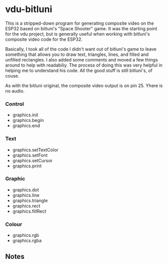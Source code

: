 # vdu-bitluni

This is a stripped-down program for generating composite video on the ESP32 based on bitluni's "Space Shooter" game. It was the starting point for the vdu project, but is generally useful when working with bitluni's composite video code for the ESP32.

Basically, I took all of the code I didn't want out of bitluni's game to leave something that allows you to draw text, triangles, lines, and filled and unfilled rectangles. I also added some comments and moved a few things around to help with readabiliy. The process of doing this was very helpful in helping me to understand his code. All the good stuff is still bitluni's, of couse.

As with the bitluni original, the composite video output is on pin 25. Yhere is no audio.

### Control
- graphics.init
- graphics.begin
- graphics.end

### Text
- graphics.setTextColor
- graphics.setFont
- graphics.setCursor
- graphics.print

### Graphic
- graphics.dot
- graphics.line
- graphics.triangle
- graphics.rect
- graphics.fillRect

### Colour
- graphics.rgb
- graphics.rgba

## Notes

